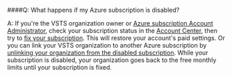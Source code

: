 ####Q:	What happens if my Azure subscription is disabled?

A:	If you're the VSTS organization owner or 
[Azure subscription Account Administrator](https://docs.microsoft.com/en-us/azure/billing-add-change-azure-subscription-administrator), 
check your subscription status in the [Account Center](https://account.windowsazure.com/), 
then try to [fix your subscription](https://docs.microsoft.com/en-us/azure/billing-subscription-become-disable). 
This will restore your account's paid settings. 
Or you can link your VSTS organization to another Azure subscription by 
[unlinking your organization from the disabled subscription](../billing/change-azure-subscription.md). 
While your subscription is disabled, your organization goes back to the free 
monthly limits until your subscription is fixed.
